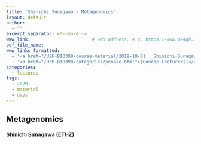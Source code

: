 ```yaml
---
title: 'Shinichi Sunagawa - Metagenomics'
layout: default
author:
  - ""
excerpt_separator: <!--more-->
www_link: 						# web address, e.g. https://www.ga4gh.org; auto-linked
pdf_file_name:
www_links_formatted:
  - '<a href="/UZH-BIO390/course-material/2019-10-01___Shinichi-Sunagawa__Metagenomics__UZH-BIO390-HS19-lecture-03.pdf" target="_blank">[2019 lecture slides]</a>'
  - '<a href="/UZH-BIO390/categories/people.html">[Course Lecturers]</a>'
categories:
  - lectures
tags:
  - 2020
  - material
  - days
---
```


## Metagenomics
#### Shinichi Sunagawa (ETHZ)

<!--more-->

